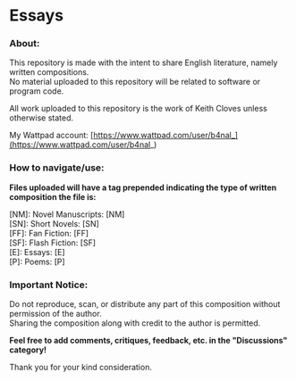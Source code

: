 # Essays

### **About:**  
  This repository is made with the intent to share English literature, namely written compositions.  
  No material uploaded to this repository will be related to software or program code.  

  All work uploaded to this repository is the work of Keith Cloves unless otherwise stated.  

My Wattpad account:
[https://www.wattpad.com/user/b4nal_](https://www.wattpad.com/user/b4nal_)

### **How to navigate/use:**

**Files uploaded will have a tag prepended indicating the type of written composition the file is:**   

[NM]: Novel Manuscripts: [NM]  
[SN]: Short Novels: [SN]  
[FF]: Fan Fiction: [FF]  
[SF]: Flash Fiction: [SF]  
[E]: Essays: [E]  
[P]: Poems: [P]  

### **Important Notice:**  
Do not reproduce, scan, or distribute any part of this composition without permission of the author.  
Sharing the composition along with credit to the author is permitted.

**Feel free to add comments, critiques, feedback, etc. in the "Discussions" category!**  

Thank you for your kind consideration.
